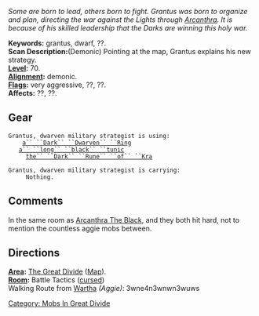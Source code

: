 *Some are born to lead, others born to fight. Grantus was born to
organize and plan, directing the war against the Lights through
[Arcanthra](Arcanthra_The_Black "wikilink"). It is because of his
skilled leadership that the Darks are winning this holy war.*

**Keywords:** grantus, dwarf, ??.  
**Scan Description:**(Demonic) Pointing at the map, Grantus explains his
new strategy.  
**[Level](Level "wikilink"):** 70.  
**[Alignment](Alignment "wikilink"):** demonic.  
**[Flags](:Category:_Mob_Types "wikilink"):** very aggressive, ??, ??.  
**Affects:** ??, ??.  

## Gear

`Grantus, dwarven military strategist is using:`  
<worn on finger>`    `[`a`` ``Dark`` ``Dwarven`` ``Ring`](Dark_Dwarven_Ring "wikilink")  
<worn about body>`   `[`a`` ``long`` ``black`` ``tunic`](Long_Black_Tunic "wikilink")  
<worn on wrist>`     `[`the`` ``Dark`` ``Rune`` ``of`` ``Kra`](Dark_Rune_Of_Kra "wikilink")

`Grantus, dwarven military strategist is carrying:`  
`     Nothing.`

## Comments

In the same room as [Arcanthra The
Black](Arcanthra_The_Black "wikilink"), and they both hit hard, not to
mention the countless aggie mobs between.

## Directions

**[Area](:Category:_Areas "wikilink"):** [The Great
Divide](:Category:_Great_Divide "wikilink")
([Map](Great_Divide_Map "wikilink")).  
**[Room](:Category:_Rooms "wikilink"):** Battle Tactics
([cursed](Cursed_Rooms "wikilink"))  
Walking Route from [Wartha](Wartha "wikilink") *(Aggie)*:
3wne4n3wnwn3wuws

[Category: Mobs In Great
Divide](Category:_Mobs_In_Great_Divide "wikilink")
